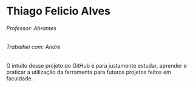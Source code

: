 # Thiago Felicio Alves
###### _Professor:_ Abrantes
###### _Trabalhei com:_ André

O intuito desse projeto do GitHub é para justamente estudar, aprender e praticar a utilização da ferramenta para futuros projetos feitos em faculdade.

